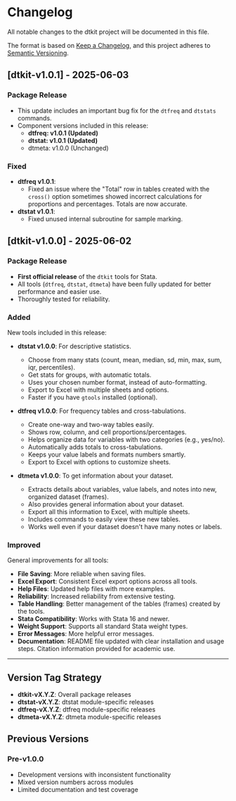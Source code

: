 # Changelog

All notable changes to the dtkit project will be documented in this file.

The format is based on [Keep a Changelog](https://keepachangelog.com/en/1.0.0/),
and this project adheres to [Semantic Versioning](https://semver.org/spec/v2.0.0.html).

## [dtkit-v1.0.1] - 2025-06-03

### Package Release
- This update includes an important bug fix for the `dtfreq` and `dtstats` commands.
- Component versions included in this release:
  - **dtfreq: v1.0.1 (Updated)**
  - **dtstat: v1.0.1 (Updated)**
  - dtmeta: v1.0.0 (Unchanged)

### Fixed
- **dtfreq v1.0.1**:
  - Fixed an issue where the "Total" row in tables created with the `cross()` option sometimes showed incorrect calculations for proportions and percentages. Totals are now accurate.
- **dtstat v1.0.1**:
  - Fixed unused internal subroutine for sample marking.
  
## [dtkit-v1.0.0] - 2025-06-02

### Package Release
- **First official release** of the `dtkit` tools for Stata.
- All tools (`dtfreq`, `dtstat`, `dtmeta`) have been fully updated for better performance and easier use.
- Thoroughly tested for reliability.

### Added
New tools included in this release:

- **dtstat v1.0.0**: For descriptive statistics.
  - Choose from many stats (count, mean, median, sd, min, max, sum, iqr, percentiles).
  - Get stats for groups, with automatic totals.
  - Uses your chosen number format, instead of auto-formatting.
  - Export to Excel with multiple sheets and options.
  - Faster if you have `gtools` installed (optional).

- **dtfreq v1.0.0**: For frequency tables and cross-tabulations.
  - Create one-way and two-way tables easily.
  - Shows row, column, and cell proportions/percentages.
  - Helps organize data for variables with two categories (e.g., yes/no).
  - Automatically adds totals to cross-tabulations.
  - Keeps your value labels and formats numbers smartly.
  - Export to Excel with options to customize sheets.

- **dtmeta v1.0.0**: To get information about your dataset.
  - Extracts details about variables, value labels, and notes into new, organized dataset (frames).
  - Also provides general information about your dataset.
  - Export all this information to Excel, with multiple sheets.
  - Includes commands to easily view these new tables.
  - Works well even if your dataset doesn't have many notes or labels.

### Improved
General improvements for all tools:
- **File Saving**: More reliable when saving files.
- **Excel Export**: Consistent Excel export options across all tools.
- **Help Files**: Updated help files with more examples.
- **Reliability**: Increased reliability from extensive testing.
- **Table Handling**: Better management of the tables (frames) created by the tools.
- **Stata Compatibility**: Works with Stata 16 and newer.
- **Weight Support**: Supports all standard Stata weight types.
- **Error Messages**: More helpful error messages.
- **Documentation**: README file updated with clear installation and usage steps. Citation information provided for academic use.

---

## Version Tag Strategy

- **dtkit-vX.Y.Z**: Overall package releases
- **dtstat-vX.Y.Z**: dtstat module-specific releases  
- **dtfreq-vX.Y.Z**: dtfreq module-specific releases
- **dtmeta-vX.Y.Z**: dtmeta module-specific releases

## Previous Versions

### Pre-v1.0.0
- Development versions with inconsistent functionality
- Mixed version numbers across modules
- Limited documentation and test coverage